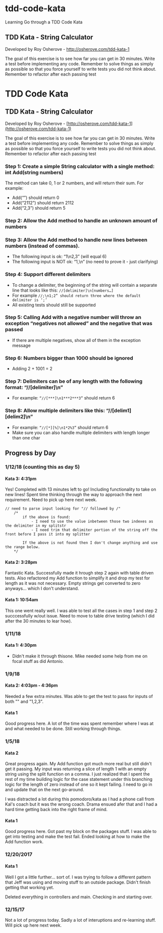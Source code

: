 # tdd-code-kata
Learning Go through a TDD Code Kata

## TDD Kata - String Calculator

Developed by Roy Osherove - http://osherove.com/tdd-kata-1

The goal of this exercise is to see how far you can get in 30 minutes. Write a test before implementing any code. Remember to solve things as simply as possible so that you force yourself to write tests you did not think about. Remember to refactor after each passing test

# TDD Code Kata


## TDD Kata - String Calculator

Developed by Roy Osherove - [http://osherove.com/tdd-kata-1](http://osherove.com/tdd-kata-1)

The goal of this exercise is to see how far you can get in 30 minutes. Write a test before implementing any code. Remember to solve things as simply as possible so that you force yourself to write tests you did not think about. Remember to refactor after each passing test

### Step 1: Create a simple String calculator with a single method:  int Add(string numbers)

The method can take 0, 1 or 2 numbers, and will return their sum. For example:

- Add(“”) should return 0
- Add(“2112”) should return 2112
- Add(“2,3”) should return 5

### Step 2: Allow the Add method to handle an unknown amount of numbers

### Step 3: Allow the Add method to handle new lines between numbers (instead of commas).

- The following input is ok:  “1\n2,3”  (will equal 6)
- The following input is NOT ok:  “1,\n” (no need to prove it - just clarifying)

### Step 4: Support different delimiters

- To change a delimiter, the beginning of the string will contain a separate line that looks like this: `//[delimiter]\n[numbers…]`
- For example `//;\n1;2” should return three where the default delimiter is ‘;’`
- All existing tests should still be supported

### Step 5: Calling Add with a negative number will throw an exception “negatives not allowed” and the negative that was passed

- If there are multiple negatives, show all of them in the exception message

### Step 6: Numbers bigger than 1000 should be ignored

- Adding 2 + 1001  = 2

### Step 7: Delimiters can be of any length with the following format:  “//[delimiter]\n”

- For example: `“//[***]\n1***2***3”` should return 6

### Step 8: Allow multiple delimiters like this:  “//[delim1][delim2]\n”

- For example: `“//[*][%]\n1*2%3”` should return 6
- Make sure you can also handle multiple delimiters with length longer than one char


## Progress by Day

### 1/12/18 (counting this as day 5)

#### Kata 3: 4:31pm

Yes!  Completed with 13 minutes left to go! Including functionality to take on new lines!
Spent time thinking through the way to approach the next requirement.  Need to pick up here next week.

```
// need to parse input looking for "// followed by /"
	/*
		if the above is found:
			- I need to use the value inbetween those two indexes as the delimiter in my splitstr
			- I need trim that delimiter portion of the string off the front before I pass it into my splitter

		If the above is not found then I don't change anything and use the range below.
	*/
```

#### Kata 2: 3:28pm

Fantastic Kata.  Successfully made it hrough step 2 again with table driven tests.  Also refactored my Add function to simplify it and drop my test for length as it was not necessary.  Empty strings get converted to zero anyways... which I don't understand.

#### Kata 1: 10:54am

This one went really well.  I was able to test all the cases in step 1 and step 2 succcessfully w/out issue. Need to move to table drive testing (which I did after the 30 minutes to lear how).

### 1/11/18

#### Kata 1: 4:30pm

- Didn't make it through thisone.  Mike needed some help from me on focal stuff as did Antonio.

### 1/9/18

#### Kata 2: 4:03pm - 4:36pm

Needed a few extra minutes.  Was able to get the test to pass for inputs of both "" and "1,2,3".

#### Kata 1

Good progress here.  A lot of the time was spent remember where I was at and what needed to be done.  Still working through things.

### 1/5/18


#### Kata 2

Great progress again.  My Add function got much more real but still didn't get it passing.  My input was returning a slice of length 1 with an empty string using the split function on a comma.  I just realized that I spent the rest of my time building logic for the case statement under this branching logic for the length of zero instead of one so it kept failing.  I need to go in and update that on the next go-around.

I was distracted a lot during this pomodoro/kata as I had a phone call from Kal's coach but it was the wrong coach. Drama ensued afer that and I had a hard time getting back into the right frame of mind.

#### Kata 1

Good progress here.  Got past my block on the packages stuff.  I was able to get into testing and make the test fail.  Ended looking at how to make the Add function work.

### 12/20/2017

#### Kata 1
Well I got a little further... sort of.  I was trying to follow a different pattern that Jeff was using and moving stuff to an outside package.  Didn't finish getting that working yet.

Deleted everything in controllers and main.
Checking in and starting over.


### 12/15/17

Not a lot of progress today.  Sadly a lot of interuptions and re-learning stuff.  Will pick up here next week.